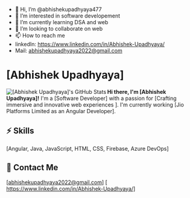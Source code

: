 - 👋 Hi, I’m @abhishekupadhyaya477
- 👀 I’m interested in software developement
- 🌱 I’m currently learning DSA and web
- 💞️ I’m looking to collaborate on web
- 📫 How to reach me 
-  linkedIn: https://www.linkedin.com/in/Abhishek-Upadhyaya/
-  Mail: abhishekupadhyaya2022@gmail.com

# [Abhishek Upadhyaya]

<img align="left" alt="[Abhishek Upadhyaya]'s GitHub Stats" src="https://github-readme-stats.vercel.app/api?username=[abhishekupadhyaya477]&show_icons=true&hide_border=true" />

**Hi there, I'm [Abhishek Upadhyaya]!** I'm a [Software Developer] with a passion for [Crafting immersive and innovative web experiences ]. I'm currently working  [Jio Platforms Limited as an Angular Developer].

## :zap: Skills

[Angular, Java, JavaScript, HTML, CSS, Firebase, Azure DevOps]


## :speech_balloon: Contact Me

[abhishekupadhyaya2022@gmail.com]
[ https://www.linkedin.com/in/Abhishek-Upadhyaya/]
<!---
Give a ⭐ if this project helped you!
abhishekupadhyaya477/abhishekupadhyaya477 is a ✨ special ✨ repository because its `README.md` (this file) appears on your GitHub profile.
You can click the Preview link to take a look at your changes.
--->
